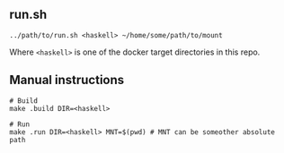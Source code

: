 ## run.sh
```
../path/to/run.sh <haskell> ~/home/some/path/to/mount
```
Where `<haskell>` is one of the docker target directories in this repo.


## Manual instructions
```
# Build
make .build DIR=<haskell>

# Run
make .run DIR=<haskell> MNT=$(pwd) # MNT can be someother absolute path
```

